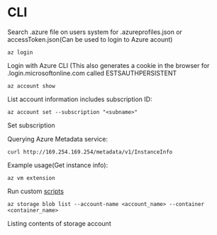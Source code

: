 # CLI

Search .azure file on users system for .azureprofiles.json or accessToken.json(Can be used to login to Azure acount)

```
az login
```

Login with Azure CLI (This also generates a cookie in the browser for .login.microsoftonline.com called ESTSAUTHPERSISTENT

```
az account show
```

List account information includes subscription ID:

```
az account set --subscription "<subname>"
```

Set subscription

Querying Azure Metadata service:

```
curl http://169.254.169.254/metadata/v1/InstanceInfo
```

Example usage(Get instance info):

```
az vm extension
```

Run custom [scripts](https://docs.microsoft.com/en-us/azure/virtual-machines/extensions/custom-script-linux)

```
az storage blob list --account-name <account_name> --container <container_name>
```

Listing contents of storage account

